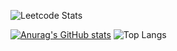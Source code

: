 ![Leetcode Stats](https://leetcard.jacoblin.cool/Impulse_imp) 

[![Anurag's GitHub stats](https://github-readme-stats.vercel.app/api?username=ImpulseImp&show_icons=true)](https://github.com/ImpulseImp/github-readme-stats&show_icons=true) ![Top Langs](https://github-readme-stats.vercel.app/api/top-langs/?username=ImpulseImp&layout=compact)


